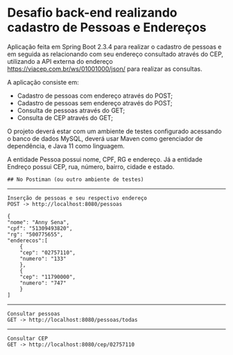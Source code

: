 # Desafio back-end realizando cadastro de Pessoas e Endereços

Aplicação feita em Spring Boot 2.3.4 para realizar o cadastro de pessoas e em seguida as relacionando com seu endereço consultado através do CEP, utilizando a API externa do endereço https://viacep.com.br/ws/01001000/json/ para realizar as consultas.

A aplicação consiste em:
- Cadastro de pessoas com endereço através do POST;
- Cadastro de pessoas sem endereço através do POST;
- Consulta de pessoas através do GET;
- Consulta de CEP através do GET;

O projeto deverá estar com um ambiente de testes configurado acessando o banco de dados MySQL, deverá usar Maven como gerenciador de dependência, e Java 11 como linguagem.

A entidade Pessoa possui nome, CPF, RG e endereço. Já a entidade Endreço possui CEP, rua, número, bairro, cidade e estado.

    ## No Postiman (ou outro ambiente de testes)
---
    Inserção de pessoas e seu respectivo endereço
    POST -> http://localhost:8080/pessoas
    
    {
    "nome": "Anny Sena",
    "cpf": "51309493820",
    "rg": "500775655", 
    "enderecos":[
        {
        "cep": "02757110",
        "numero": "133"
        },
        {
        "cep": "11790000",
        "numero": "747"
        }
    ] 
---
    Consultar pessoas
    GET -> http://localhost:8080/pessoas/todas
   
---
    Consultar CEP
    GET -> http://localhost:8080/cep/02757110
   
